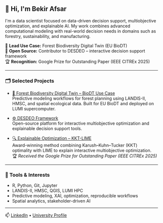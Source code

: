 ## 👋 Hi, I'm Bekir Afsar

I'm a data scientist focused on data-driven decision support, multiobjective optimization, and explainable AI. My work combines advanced computational modeling with real-world decision needs in domains such as forestry, sustainability, and manufacturing.

🔬 **Lead Use Case:** Forest Biodiversity Digital Twin (EU BioDT)  
🧩 **Open Source:** Contributor to DESDEO – interactive decision support framework  
🏆 **Recognition:** Google Prize for Outstanding Paper (IEEE CITREx 2025)

---

### 🗂 Selected Projects

- [🌲 Forest Biodiversity Digital Twin – BioDT Use Case](https://github.com/BioDT/uc-forest-bird)  
  Predictive modeling workflows for forest planning using LANDIS-II, HMSC, and spatial ecological data. Built for EU BioDT and deployed on LUMI supercomputer.

- [⚙️ DESDEO Framework](https://github.com/industrial-optimization-group/desdeo)  
  Open-source platform for interactive multiobjective optimization and explainable decision support tools.

- [🔍 Explainable Optimization – KKT-LIME](https://github.com/industrial-optimization-group/kkt-lime-explanations)  
  Award-winning method combining Karush–Kuhn–Tucker (KKT) optimality with LIME to explain interactive multiobjective optimization.  
  🏆 *Received the Google Prize for Outstanding Paper (IEEE CITREx 2025)*

---

### 🔧 Tools & Interests

- R, Python, Git, Jupyter  
- LANDIS-II, HMSC, QGIS, LUMI HPC  
- Predictive modeling, XAI, optimization, reproducible workflows  
- Spatial analytics, stakeholder-driven AI

---

📫 [LinkedIn](https://www.linkedin.com/in/bekirafsar) • [University Profile](https://www.jyu.fi/en/people/bekir-afsar)

